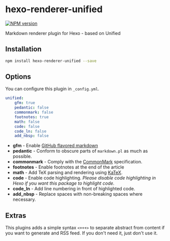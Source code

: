 # hexo-renderer-unified

[![NPM version](https://badge.fury.io/js/hexo-renderer-unified.svg)](https://www.npmjs.com/package/hexo-renderer-unified)

Markdown renderer plugin for Hexo - based on Unified

## Installation

```bash
npm install hexo-renderer-unified --save
```

## Options

You can configure this plugin in `_config.yml`.

``` yaml
unified:
	gfm: true
	pedantic: false
    commonmark: false
    footnotes: true
	math: false
	code: false
	code_ln: false
	add_nbsp: false
```

- **gfm** - Enable [GitHub flavored markdown](https://help.github.com/articles/github-flavored-markdown)
- **pedantic** - Conform to obscure parts of `markdown.pl` as much as possible.
- **commonmark** - Comply with the [CommonMark](https://spec.commonmark.org/current/) specification.
- **footnotes** - Enable footnotes at the end of the article
- **math** - Add TeX parsing and rendering using [KaTeX](https://katex.org/).
- **code** - Enable code highlighting. *Please disable code highlighting in Hexo if you want this package to highlight code.*
- **code_ln** - Add line numbering in front of highlighted code.
- **add_nbsp** - Replace spaces with non-breaking spaces where necessary.

## Extras

This plugins adds a simple syntax `<+++>` to separate abstract from content if you want to generate and RSS feed. If you don't need it, just don't use it.
